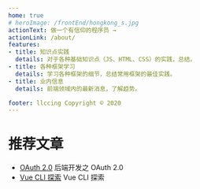 ```yaml
---
home: true
# heroImage: /frontEnd/hongkong_s.jpg
actionText: 做一个有信仰的程序员 →
actionLink: /about/
features:
- title: 知识点实践
  details: 对于各种基础知识点（JS、HTML、CSS）的实践，总结。
- title: 各种框架学习
  details: 学习各种框架的细节，总结常用框架的最佳实践。
- title: 业内信息
  details: 前端领域内的最新消息，了解趋势。

footer: llccing Copyright © 2020
---
```



# 推荐文章

* [OAuth 2.0](/lib/nestjs/01-OAuth_2.0.html) 后端开发之 OAuth 2.0
* [Vue CLI 探索](https://llccing.github.io/vue-learn-share/vue-cli/) Vue CLI 探索




